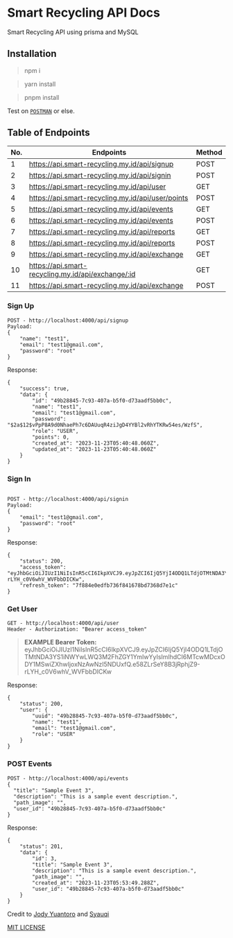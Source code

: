 # Smart Recycling API Docs

Smart Recycling API using prisma and MySQL

## Installation

> npm i

> yarn install

> pnpm install

Test on [`POSTMAN`](https://www.postman.com/) or else.

## Table of Endpoints

| No. | Endpoints                                          | Method |
| --- | -------------------------------------------------- | ------ |
| 1   | https://api.smart-recycling.my.id/api/signup       | POST   |
| 2   | https://api.smart-recycling.my.id/api/signin       | POST   |
| 3   | https://api.smart-recycling.my.id/api/user         | GET    |
| 4   | https://api.smart-recycling.my.id/api/user/points  | POST   |
| 5   | https://api.smart-recycling.my.id/api/events       | GET    |
| 6   | https://api.smart-recycling.my.id/api/events       | POST   |
| 7   | https://api.smart-recycling.my.id/api/reports      | GET    |
| 8   | https://api.smart-recycling.my.id/api/reports      | POST   |
| 9   | https://api.smart-recycling.my.id/api/exchange     | GET    |
| 10  | https://api.smart-recycling.my.id/api/exchange/:id | GET    |
| 11  | https://api.smart-recycling.my.id/api/exchange     | POST   |

### Sign Up

```
POST - http://localhost:4000/api/signup
Payload:
{
    "name": "test1",
    "email": "test1@gmail.com",
    "password": "root"
}
```

Response:

```
{
    "success": true,
    "data": {
        "id": "49b28845-7c93-407a-b5f0-d73aadf5bb0c",
        "name": "test1",
        "email": "test1@gmail.com",
        "password": "$2a$12$vPpP8A9d0NhaePh7c6DAUuqR4ziJgD4YYBl2vRhYTKRw54es/WzfS",
        "role": "USER",
        "points": 0,
        "created_at": "2023-11-23T05:40:48.060Z",
        "updated_at": "2023-11-23T05:40:48.060Z"
    }
}
```

### Sign In

```

POST - http://localhost:4000/api/signin
Payload:
{
    "email": "test1@gmail.com",
    "password": "root"
}
```

Response:

```
{
    "status": 200,
    "access_token": "eyJhbGciOiJIUzI1NiIsInR5cCI6IkpXVCJ9.eyJpZCI6IjQ5YjI4ODQ1LTdjOTMtNDA3YS1iNWYwLWQ3M2FhZGY1YmIwYyIsImlhdCI6MTcwMDcxODY1MSwiZXhwIjoxNzAwNzI5NDUxfQ.e58ZLrSeY8B3jRphjZ9-rLYH_c0V6whV_WVFbbDICKw",
    "refresh_token": "7f884e0edfb736f841678bd7368d7e1c"
}
```

### Get User

```
GET - http://localhost:4000/api/user
Header - Authorization: "Bearer access_token"
```

> **EXAMPLE Bearer Token:** eyJhbGciOiJIUzI1NiIsInR5cCI6IkpXVCJ9.eyJpZCI6IjQ5YjI4ODQ1LTdjOTMtNDA3YS1iNWYwLWQ3M2FhZGY1YmIwYyIsImlhdCI6MTcwMDcxODY1MSwiZXhwIjoxNzAwNzI5NDUxfQ.e58ZLrSeY8B3jRphjZ9-rLYH_c0V6whV_WVFbbDICKw

Response:

```
{
    "status": 200,
    "user": {
        "uuid": "49b28845-7c93-407a-b5f0-d73aadf5bb0c",
        "name": "test1",
        "email": "test1@gmail.com",
        "role": "USER"
    }
}
```

### POST Events

```
POST - http://localhost:4000/api/events
{
  "title": "Sample Event 3",
  "description": "This is a sample event description.",
  "path_image": "",
  "user_id": "49b28845-7c93-407a-b5f0-d73aadf5bb0c"
}
```

Response:

```
{
    "status": 201,
    "data": {
        "id": 3,
        "title": "Sample Event 3",
        "description": "This is a sample event description.",
        "path_image": "",
        "created_at": "2023-11-23T05:53:49.288Z",
        "user_id": "49b28845-7c93-407a-b5f0-d73aadf5bb0c"
    }
}
```

Credit to [Jody Yuantoro](https://github.com/xyzuan) and [Syauqi](https://github.com/syauqiamiq)

[MIT LICENSE](https://github.com/rizkyhaksono/smartrecycling-be/blob/main/LICENSE)
